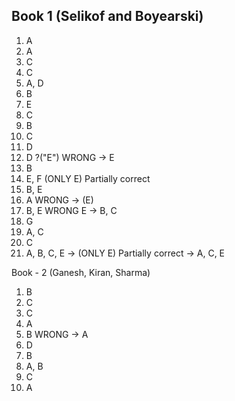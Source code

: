 Book 1 (Selikof and Boyearski)
------------------------------
1. A
2. A
3. C
4. C
5. A, D
6. B
7. E
8. C
9. B
10. C
11. D
12. D ?("E")  WRONG -> E
13. B 
14. E, F   (ONLY E) Partially correct
15. B, E
16. A        WRONG -> (E)
17. B, E   WRONG E -> B, C
18. G
19. A, C 
20. C
21. A, B, C, E -> (ONLY E) Partially correct -> A, C, E

Book - 2 (Ganesh, Kiran, Sharma)
1. B
2. C
3. C
4. A
5. B WRONG -> A
6. D
7. B
8. A, B
9. C
10. A
